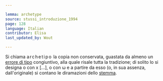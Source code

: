 ```yaml
---

lemma: archetype
source: stussi_introduzione_1994
page: 128
language: Italian
contributor: Elisa
last_updated_by: Wout

---
```


Si chiama <span style="letter-spacing:2px">archetipo</span> la copia non conservata, guastata da almeno un [errore di tipo](typographicalError.html) congiuntivo, alla quale risale tutta la tradizione; di solito lo si designa o con x [...], o con ω e a partire da esso (o, in sua assenza, dall'originale) si contano le diramazioni dello [stemma](stemma.html).
